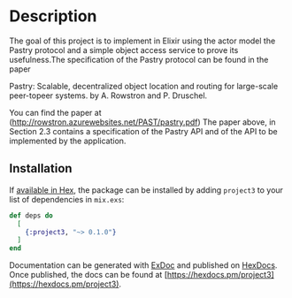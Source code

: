 # Description

The goal of this project is to implement in Elixir using the actor model the Pastry protocol and a simple object access service to prove its usefulness.The specification of the Pastry protocol can be found in the paper 

Pastry: Scalable, decentralized object location and routing for large-scale peer-topeer systems. by A. Rowstron and P. Druschel.

You can find the paper at (http://rowstron.azurewebsites.net/PAST/pastry.pdf) The paper above, in Section 2.3 contains a specification of the Pastry API and of the API to be implemented by the application.

## Installation

If [available in Hex](https://hex.pm/docs/publish), the package can be installed
by adding `project3` to your list of dependencies in `mix.exs`:

```elixir
def deps do
  [
    {:project3, "~> 0.1.0"}
  ]
end
```

Documentation can be generated with [ExDoc](https://github.com/elixir-lang/ex_doc)
and published on [HexDocs](https://hexdocs.pm). Once published, the docs can
be found at [https://hexdocs.pm/project3](https://hexdocs.pm/project3).

